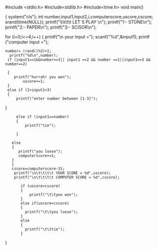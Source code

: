 #include <stdio.h>
#include<stdlib.h>
#include<time.h>
void main()

{   system("cls");
    int number,input1,input2,i,computerscore,uscore,cscore; 
    srand(time(NULL));
   printf("\t\t\t\t LET`S PLAY \n");
   printf("1:- STONE\n");
   printf("2:- PAPER\n");
   printf("3:- SCISOR\n");
  
 for (i=0;i<=4;i++)
 {
   printf("\n your input =");
  scanf("%d",&input1);
  printf ("computer input =");
    
    number= (rand()%3)+1;
      printf("%d\n",number);
     if (input1==1&&number==3|| input1 ==2 && number ==1||input1==3 && number==2) 

     {
        printf("hurrah! you won"); 
            uscore+=1;
     }
     else if (1>input1>3)
     {
         printf("enter number between [1-3]");
         
 }

         else if (input1==number)
         {
             printf("tie");

         }
         
       else
       {
          printf("you loose");
          computerscore+=1;
       }       
       }  
       cscore=computerscore-31;
        printf("\n\t\t\t\t YOUR SCORE = %d",uscore);
        printf("\n\t\t\t\t COMPUTER SCORE = %d",cscore);
        
           if (uscore>cscore)
           {
               printf("\t\tyou won");
           }
           else if(uscore<cscore)
           {
             printf("\t\tyou loose"); 
           }
           else
           {
             printf("\t\ttie");
           }
           
    
}
